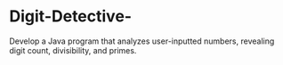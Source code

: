 # Digit-Detective-
Develop a Java program that analyzes user-inputted numbers, revealing digit count, divisibility, and primes.
